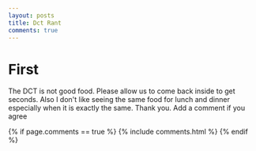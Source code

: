 ```yaml
---
layout: posts
title: Dct Rant
comments: true
---
```




# First


The DCT is not good food. Please allow us to come back inside to get seconds. Also I don't like seeing the same food for lunch and dinner especially when it is exactly the same. Thank you. Add a comment if you agree

{% if page.comments == true %}
  {% include comments.html %}
{% endif %}